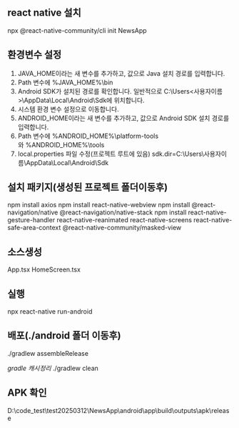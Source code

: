 ## react native 설치
npx @react-native-community/cli init NewsApp
## 환경변수 설정

1. JAVA_HOME이라는 새 변수를 추가하고, 값으로 Java 설치 경로를 입력합니다.
2. Path 변수에 %JAVA_HOME%\bin
3. Android SDK가 설치된 경로를 확인합니다. 일반적으로 C:\Users\<사용자이름>\AppData\Local\Android\Sdk에 위치합니다.
4. 시스템 환경 변수 설정으로 이동합니다.
5. ANDROID_HOME이라는 새 변수를 추가하고, 값으로 Android SDK 설치 경로를 입력합니다.
6. Path 변수에 %ANDROID_HOME%\platform-tools와 %ANDROID_HOME%\tools
7. local.properties 파일 수정(프로젝트 루트에 있음)
sdk.dir=C:\\Users\\사용자이름\\AppData\\Local\\Android\\Sdk
## 설치 패키지(생성된 프로젝트 폴더이동후)
npm install axios
npm install react-native-webview
npm install @react-navigation/native @react-navigation/native-stack
npm install react-native-gesture-handler react-native-reanimated react-native-screens react-native-safe-area-context @react-native-community/masked-view

## 소스생성
App.tsx
HomeScreen.tsx

## 실행
npx react-native run-android
## 배포(./android 폴더 이동후)
  ./gradlew assembleRelease 

*gradle 캐시정리*
./gradlew clean

## APK 확인
D:\code_test\test20250312\NewsApp\android\app\build\outputs\apk\release

